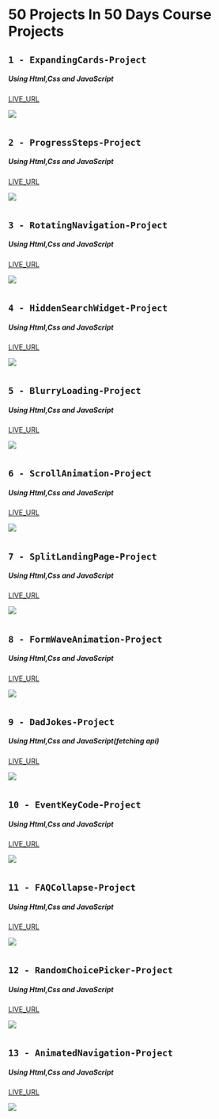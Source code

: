 # 50 Projects In 50 Days Course Projects

## `1 - ExpandingCards-Project`

##### Using Html,Css and JavaScript

[LIVE_URL](https://tm-expanding-cards-dova.netlify.app/)

![](images/ExpandingCards.png)

#

## `2 - ProgressSteps-Project`

##### Using Html,Css and JavaScript

[LIVE_URL](https://tm-progress-steps-dova.netlify.app/)

![](images/ProgressSteps.png)

#

## `3 - RotatingNavigation-Project`

##### Using Html,Css and JavaScript

[LIVE_URL](https://tm-rotating-navigation-dova.netlify.app/)

![](images/RotationgNavigation.png)

#

## `4 - HiddenSearchWidget-Project`

##### Using Html,Css and JavaScript

[LIVE_URL](https://tm-hidden-search-widget-dova.netlify.app/)

![](images/HiddenSearchWidget.png)

#

## `5 - BlurryLoading-Project`

##### Using Html,Css and JavaScript

[LIVE_URL](https://tm-blurry-loading-dova.netlify.app/)

![](images/BlurryLoading.png)

#

## `6 - ScrollAnimation-Project`

##### Using Html,Css and JavaScript

[LIVE_URL](https://tm-scroll-animation-dova.netlify.app/)

![](images/ScrollAnimation.png)

#

## `7 - SplitLandingPage-Project`

##### Using Html,Css and JavaScript

[LIVE_URL](https://tm-split-landing-page-dova.netlify.app/)

![](images/SplitLandingPage.png)

#

## `8 - FormWaveAnimation-Project`

##### Using Html,Css and JavaScript

[LIVE_URL](https://tm-form-wave-animation-dova.netlify.app/)

![](images/FormWaveAnimation.png)

#

## `9 - DadJokes-Project`

##### Using Html,Css and JavaScript(fetching api)

[LIVE_URL](https://tm-dad-jokes-dova.netlify.app/)

![](images/DadJokes.png)

#

## `10 - EventKeyCode-Project`

##### Using Html,Css and JavaScript

[LIVE_URL](https://tm-event-key-codes-dova.netlify.app/)

![](images/EventKeyCodes.png)

#

## `11 - FAQCollapse-Project`

##### Using Html,Css and JavaScript

[LIVE_URL](https://tm-faq-collapse-dova.netlify.app/)

![](images/FAQCollapse.png)

#

## `12 - RandomChoicePicker-Project`

##### Using Html,Css and JavaScript

[LIVE_URL](https://tm-random-choice-picker-dova.netlify.app/)

![](images/RandomChoicePicker.png)

#

## `13 - AnimatedNavigation-Project`

##### Using Html,Css and JavaScript

[LIVE_URL](https://tm-animated-navigation-dova.netlify.app/)

![](images/AnimatedNavigation.png)
